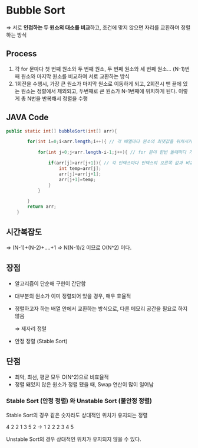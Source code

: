 # Bubble Sort

⇒ 서로 **인접하는 두 원소의 대소를 비교**하고, 조건에 맞지 않으면 자리를 교환하며 정렬하는 방식 

## Process

1. 각 for 문마다 첫 번째 원소와 두 번째 원소, 두 번째 원소와 세 번째 원소… (N-1)번째 원소와 마지막 원소를 비교하여 서로 교환하는 방식
2. 1회전을 수행시, 가장 큰 원소가 마지막 원소로 이동하게 되고, 2회전시 맨 끝에 있는 원소는 정렬에서 제외되고, 두번째로 큰 원소가 N-1번째에 위치하게 된다. 이렇게 총 N번을 반복해서 정렬을 수행 

## JAVA Code

```java
public static int[] bubbleSort(int[] arr){

        for(int i=0;i<arr.length;i++){ // 각 배열마다 원소의 최댓값을 위치시키기 위함 (제외될 원소의 갯수)

            for(int j=0;j<arr.length-i-1;j++){ // for 문이 한번 돌때마다 가장 뒤에 있는 배열에 최댓값이 삽입되기 때문에, 이미 배정받은 원소를 제외하기 위해 i 를 마이너스 해주는 것

                if(arr[j]>arr[j+1]){ // 각 인덱스마다 인덱스의 오른쪽 값과 비교해서 swap 해줌
                    int temp=arr[j];
                    arr[j]=arr[j+1];
                    arr[j+1]=temp;
                }
            }

        }
        return arr;
    }
```

## 시간복잡도

⇒ (N-1)+(N-2)+….+1 ⇒ N(N-1)/2 이므로 O(N^2) 이다. 

 


## 장점

- 알고리즘이 단순해 구현이 간단함
- 대부분의 원소가 이미 정렬되어 있을 경우, 매우 효율적
- 정렬하고자 하는 배열 안에서 교환하는 방식으로, 다른 메모리 공간을 필요로 하지 않음
    
    ⇒ 제자리 정렬
    
- 안정 정렬 (Stable Sort)



## 단점

- 최악, 최선, 평균 모두 O(N^2)으로 비효율적
- 정렬 돼있지 않은 원소가 정렬 됐을 때, Swap 연산이 많이 일어남

### Stable Sort (안정 정렬) 와 Unstable Sort (불안정 정렬)

Stable Sort의 경우 같은 숫자라도 상대적인 위치가 유지되는 정렬

4 2 2 1 3 5 2  → 1 2 2 2 3 4 5 

Unstable Sort의 경우 상대적인 위치가 유지되지 않을 수 있다.
